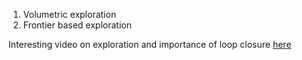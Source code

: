 
1. Volumetric exploration
2. Frontier based exploration

Interesting video on exploration and importance of loop closure [here](https://www.youtube.com/watch?v=s4Xnet_h4ss&list=PLTUgVGOj9VDBk6U7aW8WE88aAQxO1pyob&index=11&ab_channel=UZHRoboticsandPerceptionGroup) 


